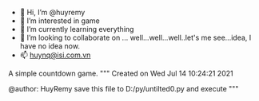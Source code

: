 - 👋 Hi, I’m @huyremy
- 👀 I’m interested in game
- 🌱 I’m currently learning everything
- 💞️ I’m looking to collaborate on ... well...well...well..let's me see...idea, I have no idea now.
- 📫 huynq@isi.com.vn

<!---
huyremy/huyremy is a ✨ special ✨ repository because its `README.md` (this file) appears on your GitHub profile.
You can click the Preview link to take a look at your changes.
--->
A simple countdown game.
"""
Created on Wed Jul 14 10:24:21 2021

@author: HuyRemy
save this file to D:/py/untilted0.py and execute
"""
